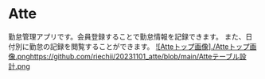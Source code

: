 # Atte
勤怠管理アプリです。会員登録することで勤怠情報を記録できます。
また、日付別に勤怠の記録を閲覧することができます。
[![Atteトップ画像]./Atteトップ画像.png](https://github.com/riechii/20231101_atte/blob/main/Atteテーブル設計.png)https://github.com/riechii/20231101_atte/blob/main/Atteテーブル設計.png

